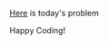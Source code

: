[Here](https://practice.geeksforgeeks.org/problems/shop-in-candy-store/0) is today's problem

Happy Coding!
